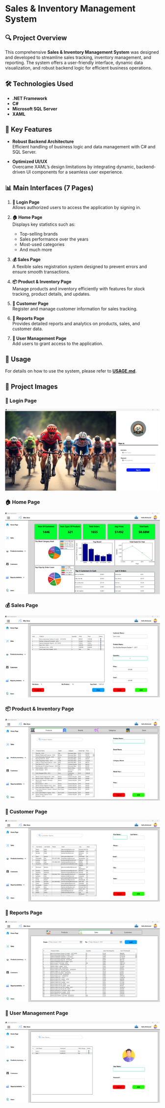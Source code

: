 # Sales & Inventory Management System

## 🔍 Project Overview
This comprehensive **Sales & Inventory Management System** was designed and developed to streamline sales tracking, inventory management, and reporting. The system offers a user-friendly interface, dynamic data visualization, and robust backend logic for efficient business operations.

## 🛠️ Technologies Used
- **.NET Framework**  
- **C#**  
- **Microsoft SQL Server**  
- **XAML**

## 🚀 Key Features
- **Robust Backend Architecture**  
  Efficient handling of business logic and data management with C# and SQL Server.

- **Optimized UI/UX**  
  Overcame XAML’s design limitations by integrating dynamic, backend-driven UI components for a seamless user experience.

## 📊 Main Interfaces (7 Pages)
1. **🔐 Login Page**  
   Allows authorized users to access the application by signing in.

2. **🏠 Home Page**  
   Displays key statistics such as:
   - Top-selling brands  
   - Sales performance over the years  
   - Most-used categories  
   - And much more  

3. **💰 Sales Page**  
   A flexible sales registration system designed to prevent errors and ensure smooth transactions.

4. **📦 Product & Inventory Page**  
   Manage products and inventory efficiently with features for stock tracking, product details, and updates.

5. **👥 Customer Page**  
   Register and manage customer information for sales tracking.

6. **📑 Reports Page**  
   Provides detailed reports and analytics on products, sales, and customer data.

7. **👤 User Management Page**  
   Add users to grant access to the application.

## 📖 Usage  
For details on how to use the system, please refer to **[USAGE.md](USAGE.md)**.  

## 📸 Project Images

### 🔐 Login Page  
![Login Page](image/image_1.png)

### 🏠 Home Page  
![Home Page](image/image_2.png)

### 💰 Sales Page  
![Sales Page](image/image_3.png)

### 📦 Product & Inventory Page  
![Product & Inventory](image/image_4.png)

### 👥 Customer Page  
![Customer Page](image/image_5.png)

### 📑 Reports Page  
![Reports Page](image/image_6.png)

### 👤 User Management Page  
![User Management Page](image/image_8.png)

